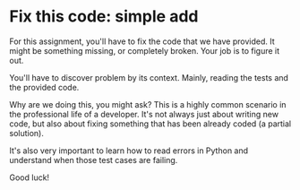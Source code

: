 # Fix this code: simple add

For this assignment, you'll have to fix the code that we have provided. It might be something missing, or completely broken. Your job is to figure it out.

You'll have to discover problem by its context. Mainly, reading the tests and the provided code.

Why are we doing this, you might ask? This is a highly common scenario in the professional life of a developer. It's not always just about writing new code, but also about fixing something that has been already coded (a partial solution).

It's also very important to learn how to read errors in Python and understand when those test cases are failing.

Good luck!

